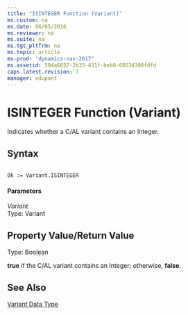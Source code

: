 ```yaml
---
title: "ISINTEGER Function (Variant)"
ms.custom: na
ms.date: 06/05/2016
ms.reviewer: na
ms.suite: na
ms.tgt_pltfrm: na
ms.topic: article
ms-prod: "dynamics-nav-2017"
ms.assetid: 594a6657-2b33-431f-beb8-68534308fdfd
caps.latest.revision: 7
manager: edupont
---
```

# ISINTEGER Function (Variant)
Indicates whether a C\/AL variant contains an Integer.  
  
## Syntax  
  
```  
  
Ok := Variant.ISINTEGER  
```  
  
#### Parameters  
 *Variant*  
 Type: Variant  
  
## Property Value\/Return Value  
 Type: Boolean  
  
 **true** if the C\/AL variant contains an Integer; otherwise, **false**.  
  
## See Also  
 [Variant Data Type](Variant-Data-Type.md)